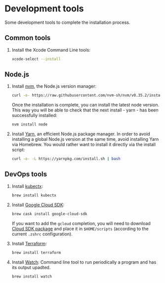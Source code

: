 # Development tools

Some development tools to complete the installation process.

## Common tools

1. Install the Xcode Command Line tools:
   ```sh
   xcode-select --install
   ```

## Node.js

1. Install [nvm](https://github.com/nvm-sh/nvm), the Node.js version manager:

   ```sh
   curl -o- https://raw.githubusercontent.com/nvm-sh/nvm/v0.35.2/install.sh | bash
   ```

   Once the installation is complete, you can install the latest node version. This way you will be able to check that the next install - yarn - has been successfully installed:

   ```sh
   nvm install node
   ```

2. Install [Yarn](https://classic.yarnpkg.com/), an efficient Node.js package manager. In order to avoid installing a global Node.js version at the same time, avoid installing Yarn via Homebrew. You would rather want to install it directly via the install script:

   ```sh
   curl -o- -L https://yarnpkg.com/install.sh | bash
   ```

## DevOps tools

1. Install [kubectx](https://github.com/ahmetb/kubectx):

   ```sh
   brew install kubectx
   ```

2. Install [Google Cloud SDK](https://cloud.google.com/sdk/):

   ```sh
   brew cask install google-cloud-sdk
   ```

   If you want to add the `gcloud` completion, you will need to download [Cloud SDK package](https://cloud.google.com/sdk/docs/quickstart-macos) and place it in `$HOME/scripts` (according to the current `.zshrc` configuration).

3. Install [Terraform](https://www.terraform.io/):

   ```sh
   brew install terraform
   ```

4. Install [Watch](https://formulae.brew.sh/formula/watch): Command line tool to run periodically a program and has its output upadted.
   ```sh
   brew install watch
   ```

